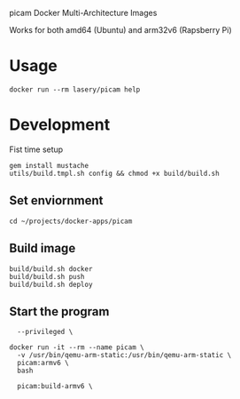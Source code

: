 picam Docker Multi-Architecture Images

Works for both amd64 (Ubuntu) and arm32v6 (Rapsberry Pi)

# Usage
```
docker run --rm lasery/picam help
```

# Development
Fist time setup
```
gem install mustache
utils/build.tmpl.sh config && chmod +x build/build.sh
```

## Set enviornment
```
cd ~/projects/docker-apps/picam
```

## Build image
```
build/build.sh docker
build/build.sh push
build/build.sh deploy
```

## Start the program
```
  --privileged \
```

```
docker run -it --rm --name picam \
  -v /usr/bin/qemu-arm-static:/usr/bin/qemu-arm-static \
  picam:armv6 \
  bash

  picam:build-armv6 \
```
